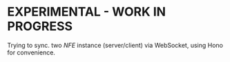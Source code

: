 # EXPERIMENTAL - WORK IN PROGRESS

Trying to sync. two _NFE_ instance (server/client) via WebSocket, using Hono for convenience.

